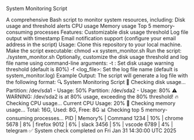 System Monitoring Script


A comprehensive Bash script to monitor system resources, including:
Disk usage and threshold alerts
CPU usage
Memory usage
Top 5 memory-consuming processes
Features:
Customizable disk usage threshold
Log file output with timestamp
Email notification support (configure your email address in the script)
Usage:
Clone this repository to your local machine.
Make the script executable: chmod +x system_monitor.sh
Run the script: ./system_monitor.sh
Optionally, customize the disk usage threshold and log file name using command-line arguments:
-t <threshold>: Set disk usage warning threshold (default is 80%)
-f <log_file>: Set the log file name (default is system_monitor.log)
Example Output:
The script will generate a log file with the following format:
🔍 System Monitoring Script
📂 Checking disk usage...
Partition: /dev/sda1 - Usage: 50%
Partition: /dev/sda2 - Usage: 80%
⚠️ WARNING: /dev/sda2 is at 80% usage, exceeding the 80% threshold!
🔥 Checking CPU usage...
Current CPU Usage: 20%
💾 Checking memory usage...
Total: 16G, Used: 8G, Free: 8G
📊 Checking top 5 memory-consuming processes...
PID | Memory% | Command
1234 | 10% | chrome
5678 | 8% | firefox
9012 | 6% | slack
3456 | 5% | vscode
6789 | 4% | telegram
✅ System check completed on Fri Jan 31 14:30:00 UTC 2025
